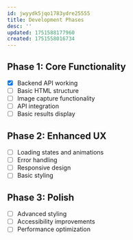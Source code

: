 ```yaml
---
id: jwyydk5jqo1783ydre25555
title: Development Phases
desc: ''
updated: 1751588177960
created: 1751558016734
---
```

## Phase 1: Core Functionality
- [x] Backend API working
- [ ] Basic HTML structure
- [ ] Image capture functionality
- [ ] API integration
- [ ] Basic results display

## Phase 2: Enhanced UX
- [ ] Loading states and animations
- [ ] Error handling
- [ ] Responsive design
- [ ] Basic styling

## Phase 3: Polish
- [ ] Advanced styling
- [ ] Accessibility improvements
- [ ] Performance optimization